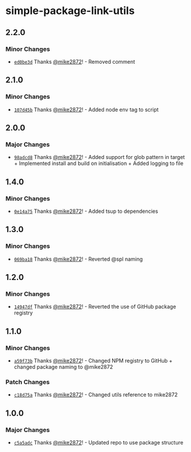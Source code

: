 # simple-package-link-utils

## 2.2.0

### Minor Changes

- [`ed0be3d`](https://github.com/mike2872/simple-package-link/commit/ed0be3d490cbc12ab2563378b92c7fa9781dd6a4) Thanks [@mike2872](https://github.com/mike2872)! - Removed comment

## 2.1.0

### Minor Changes

- [`107d45b`](https://github.com/mike2872/simple-package-link/commit/107d45b7b224d77bf83a489c25e2f6230b5e14c6) Thanks [@mike2872](https://github.com/mike2872)! - Added node env tag to script

## 2.0.0

### Major Changes

- [`98adcd8`](https://github.com/mike2872/simple-package-link/commit/98adcd8b70dbad115526b966350559eba2013b26) Thanks [@mike2872](https://github.com/mike2872)! - Added support for glob pattern in target + Implemented install and build on initialisation + Added logging to file

## 1.4.0

### Minor Changes

- [`0e14a75`](https://github.com/mike2872/simple-package-link/commit/0e14a75e8e6f92e81df428fdb01ae74331884d05) Thanks [@mike2872](https://github.com/mike2872)! - Added tsup to dependencies

## 1.3.0

### Minor Changes

- [`069ba18`](https://github.com/mike2872/simple-package-link/commit/069ba18c9c8c6b932e356f8ba776f8335ff43305) Thanks [@mike2872](https://github.com/mike2872)! - Reverted @spl naming

## 1.2.0

### Minor Changes

- [`14947df`](https://github.com/mike2872/simple-package-link/commit/14947df98fd7c7225af7129980506f7d3ffef3bc) Thanks [@mike2872](https://github.com/mike2872)! - Reverted the use of GitHub package registry

## 1.1.0

### Minor Changes

- [`a59f73b`](https://github.com/mike2872/simple-package-link/commit/a59f73bb25a31c9f2578386b002872adec5d74e3) Thanks [@mike2872](https://github.com/mike2872)! - Changed NPM registry to GitHub + changed package naming to @mike2872

### Patch Changes

- [`c18d75a`](https://github.com/mike2872/simple-package-link/commit/c18d75a3cc8bdc19446166a9abda156af23691bc) Thanks [@mike2872](https://github.com/mike2872)! - Changed utils reference to mike2872

## 1.0.0

### Major Changes

- [`c5a5adc`](https://github.com/mike2872/simple-package-link/commit/c5a5adc6d62742cd078c79c265cb74c6cab947c2) Thanks [@mike2872](https://github.com/mike2872)! - Updated repo to use package structure
